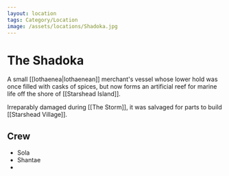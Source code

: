 ```yaml
---
layout: location
tags: Category/Location
image: /assets/locations/Shadoka.jpg
---
```


# The Shadoka


A small [[Iothaenea|Iothaenean]] merchant's vessel whose lower hold was once filled with casks of spices, but now forms an artificial reef for marine life off the shore of [[Starshead Island]]. 

Irreparably damaged during [[The Storm]], it was salvaged for parts to build [[Starshead Village]].

## Crew

- Sola
- Shantae
- 




